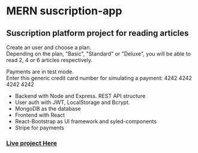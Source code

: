# MERN suscription-app

## Suscription platform project for reading articles

Create an user and choose a plan.  
Depending on the plan, "Basic", "Standard" or "Deluxe", you will be able to read 2, 4 or 6 articles respectively.

Payments are in test mode.  
Enter this generic credit card number for simulating a payment: 4242 4242 4242 4242

- Backend with Node and Express. REST API structure
- User auth with JWT, LocalStorage and Bcrypt.
- MongoDB as the database
- Frontend with React
- React-Bootstrap as UI framework and syled-components
- Stripe for payments

### [Live project Here](https://articles-suscription.onrender.com/)
